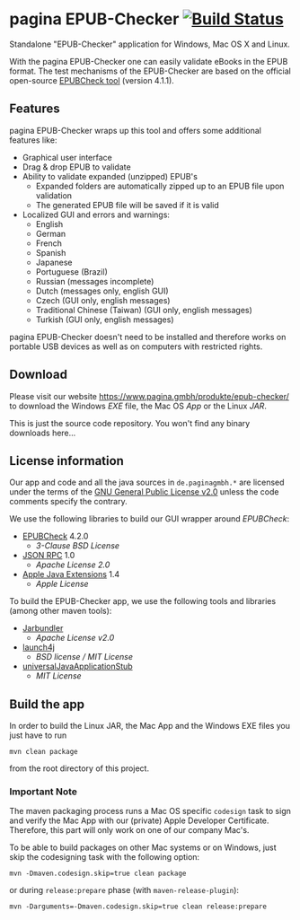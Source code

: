 pagina EPUB-Checker [![Build Status](https://travis-ci.org/paginagmbh/EPUB-Checker.svg?branch=master)](https://travis-ci.org/paginagmbh/EPUB-Checker)
===================

Standalone "EPUB-Checker" application for Windows, Mac OS X and Linux.

With the pagina EPUB-Checker one can easily validate eBooks in the EPUB format. The test mechanisms of the EPUB-Checker are based on the official open-source [EPUBCheck tool](https://github.com/w3c/epubcheck) (version 4.1.1).

Features
--------

pagina EPUB-Checker wraps up this tool and offers some additional features like:

* Graphical user interface
* Drag & drop EPUB to validate
* Ability to validate expanded (unzipped) EPUB's
  * Expanded folders are automatically zipped up to an EPUB file upon validation
  * The generated EPUB file will be saved if it is valid
* Localized GUI and errors and warnings:
  * English
  * German
  * French
  * Spanish
  * Japanese
  * Portuguese (Brazil)
  * Russian (messages incomplete)
  * Dutch (messages only, english GUI)
  * Czech (GUI only, english messages)
  * Traditional Chinese (Taiwan) (GUI only, english messages)
  * Turkish (GUI only, english messages)

pagina EPUB-Checker doesn't need to be installed and therefore works on portable USB devices as well as on computers with restricted rights.

Download
--------

Please visit our website https://www.pagina.gmbh/produkte/epub-checker/ to download the Windows _EXE_ file, the Mac OS _App_ or the Linux _JAR_.

This is just the source code repository. You won't find any binary downloads here...


License information
-------------------

Our app and code and all the java sources in `de.paginagmbh.*` are licensed under the terms of the  [GNU General Public License v2.0](http://choosealicense.com/licenses/gpl-2.0/) unless the code comments specify the contrary.

We use the following libraries to build our GUI wrapper around *EPUBCheck*:
* [EPUBCheck](https://github.com/w3c/epubcheck) 4.2.0
  * *3-Clause BSD License*
* [JSON RPC](http://mvnrepository.com/artifact/com.metaparadigm/json-rpc/1.0) 1.0
  * *Apache License 2.0*
* [Apple Java Extensions](http://mvnrepository.com/artifact/com.apple/AppleJavaExtensions/1.4) 1.4
  * *Apple License*

To build the EPUB-Checker app, we use the following tools and libraries (among other maven tools):
* [Jarbundler](https://github.com/UltraMixer/JarBundler)
  * *Apache License v2.0*
* [launch4j](http://launch4j.sourceforge.net/)
  * *BSD license / MIT License*
* [universalJavaApplicationStub](https://github.com/tofi86/universalJavaApplicationStub)
  * *MIT License*


Build the app
-------------

In order to build the Linux JAR, the Mac App and the Windows EXE files you just have to run

```
mvn clean package
```

from the root directory of this project.

### Important Note
The maven packaging process runs a Mac OS specific `codesign` task to sign and verify the Mac App with our (private) Apple Developer Certificate. Therefore, this part will only work on one of our company Mac's.

To be able to build packages on other Mac systems or on Windows, just skip the codesigning task with the following option:

```
mvn -Dmaven.codesign.skip=true clean package
```

or during `release:prepare` phase (with `maven-release-plugin`):

```
mvn -Darguments=-Dmaven.codesign.skip=true clean release:prepare
```
